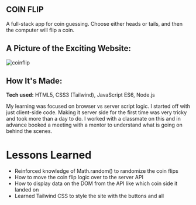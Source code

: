 ## COIN FLIP

A full-stack app for coin guessing. Choose either heads or tails, and then the computer will flip a coin.

## A Picture of the Exciting Website:
![coinflip](https://user-images.githubusercontent.com/88857875/136875962-94a89af6-e1aa-4824-8ad4-016a973aeba2.gif)

## How It's Made:

**Tech used:** HTML5, CSS3 (Tailwind), JavaScript ES6, Node.js

My learning was focused on browser vs server script logic. I started off with just client-side code. Making it server side for the first time was very tricky and took more than a day to do. I worked with a classmate on this and in advance booked a meeting with a mentor to understand what is going on behind the scenes.

# Lessons Learned

* Reinforced knowledge of Math.random() to randomize the coin flips
* How to move the coin flip logic over to the server API
* How to display data on the DOM from the API like which coin side it landed on
* Learned Tailwind CSS to style the site with the buttons and all
